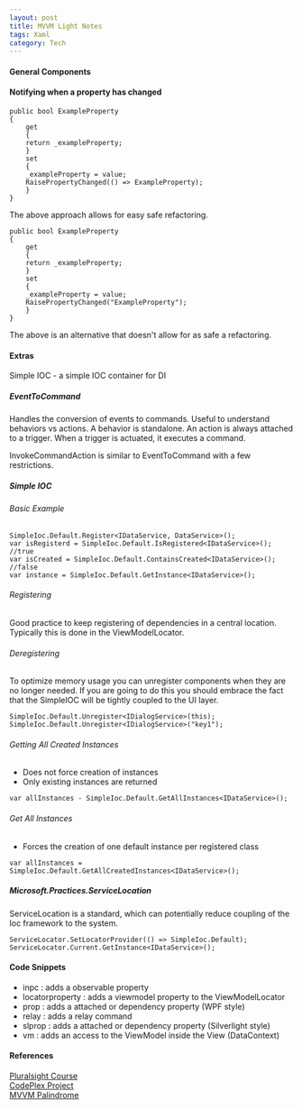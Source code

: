 ```yaml
---
layout: post
title: MVVM Light Notes
tags: Xaml
category: Tech
---
```


#### General Components ####


#### Notifying when a property has changed ####

~~~
public bool ExampleProperty
{
    get
    {
	return _exampleProperty;
    }
    set
    {
	_exampleProperty = value;
	RaisePropertyChanged(() => ExampleProperty);
    }
}
~~~

The above approach allows for easy safe refactoring.

~~~
public bool ExampleProperty
{
    get
    {
	return _exampleProperty;
    }
    set
    {
	_exampleProperty = value;
	RaisePropertyChanged("ExampleProperty");
    }
}
~~~

The above is an alternative that doesn't allow for as safe a refactoring.



#### Extras ####

Simple IOC - a simple IOC container for DI

##### EventToCommand #####

Handles the conversion of events to commands. Useful to understand behaviors vs actions. A behavior is standalone. An action is always attached to a trigger. When a trigger is actuated, it executes a command.

InvokeCommandAction is similar to EventToCommand with a few restrictions.

##### Simple IOC #####

###### Basic Example ######

~~~
SimpleIoc.Default.Register<IDataService, DataService>();
var isRegisterd = SimpleIoc.Default.IsRegistered<IDataService>(); //true
var isCreated = SimpleIoc.Default.ContainsCreated<IDataService>(); //false
var instance = SimpleIoc.Default.GetInstance<IDataService>();
~~~

###### Registering ######

Good practice to keep registering of dependencies in a central location. Typically this is done in the ViewModelLocator.

###### Deregistering ######

To optimize memory usage you can unregister components when they are no longer needed. If you are going to do this you should embrace the fact that the SimpleIOC will be tightly coupled to the UI layer.

~~~
SimpleIoc.Default.Unregister<IDialogService>(this);
SimpleIoc.Default.Unregister<IDialogService>("key1");
~~~

###### Getting All Created Instances ######

- Does not force creation of instances  
- Only existing instances are returned

~~~
var allInstances - SimpleIoc.Default.GetAllInstances<IDataService>();
~~~

###### Get All Instances ######

- Forces the creation of one default instance per registered class

~~~
var allInstances = SimpleIoc.Default.GetAllCreatedInstances<IDataService>();
~~~

##### Microsoft.Practices.ServiceLocation #####

ServiceLocation is a standard, which can potentially reduce coupling of the Ioc framework to the system.

~~~
ServiceLocator.SetLocatorProvider(() => SimpleIoc.Default);
ServiceLocator.Current.GetInstance<IDataService>();
~~~

#### Code Snippets ####

- inpc : adds a observable property  
- locatorproperty : adds a viewmodel property to the ViewModelLocator  
- prop : adds a attached or dependency property (WPF style)  
- relay : adds a relay command  
- slprop : adds a attached or dependency property (Silverlight style)  
- vm : adds an access to the ViewModel inside the View (DataContext)

#### References ####

[Pluralsight Course](http://www.pluralsight.com/courses/mvvm-light-toolkit-fundamentals)  
[CodePlex Project](https://mvvmlight.codeplex.com/)  
[MVVM Palindrome](http://davisnw.github.io/mvvm-palindrome/)  
